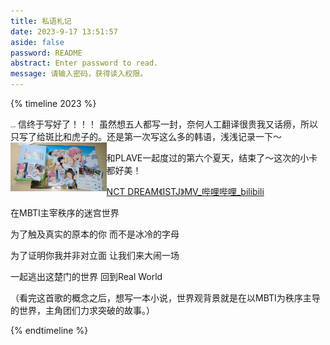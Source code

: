 ```yaml
---
title: 私语札记
date: 2023-9-17 13:51:57
aside: false
password: README  
abstract: Enter password to read. 
message: 请输入密码，获得读入权限。
---
```


{% timeline 2023 %}
<!-- timeline 09-16 -->
<img src="私语札记/Letter.jpg" alt="Letter" style="zoom: 15%;" />
信终于写好了！！！
虽然想五人都写一封，奈何人工翻译很贵我又话痨，所以只写了给斑比和虎子的。还是第一次写这么多的韩语，浅浅记录一下～

<!-- timeline 09-15 -->

<img src="私语札记/第六个夏天 With PLAVE.jpg" alt="Letter" style="zoom: 15%;" align="left"/>

和PLAVE一起度过的第六个夏天，结束了～这次的小卡都好美！

<!-- timeline 09-15 -->

[NCT DREAM《ISTJ》MV_哔哩哔哩_bilibili](https://www.bilibili.com/video/BV1Bm4y1j7qo/?spm_id_from=444.42.list.card_archive.click&vd_source=683accdf4a366c372d15625bf59c99d7)

在MBTI主宰秩序的迷宫世界 

为了触及真实的原本的你 而不是冰冷的字母 

为了证明你我并非对立面 让我们来大闹一场 

一起逃出这楚门的世界 回到Real World

（看完这首歌的概念之后，想写一本小说，世界观背景就是在以MBTI为秩序主导的世界，主角团们力求突破的故事。）

<!-- endtimeline -->

{% endtimeline %}
